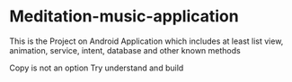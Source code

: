 # Meditation-music-application
This is the Project on Android Application which includes at least list view, animation, service, intent, database and other known methods


Copy is not an option Try understand and build

